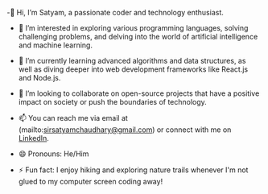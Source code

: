 -👋 Hi, I’m Satyam, a passionate coder and technology enthusiast.

- 👀 I’m interested in exploring various programming languages, solving challenging problems, and delving into the world of artificial intelligence and machine learning.
  
- 🌱 I’m currently learning advanced algorithms and data structures, as well as diving deeper into web development frameworks like React.js and Node.js.

- 💞️ I’m looking to collaborate on open-source projects that have a positive impact on society or push the boundaries of technology.

- 📫 You can reach me via email at (mailto:sirsatyamchaudhary@gmail.com) or connect with me on [LinkedIn](https://www.linkedin.com/in/satyam-kumar-a7215b239/).

- 😄 Pronouns: He/Him

- ⚡ Fun fact: I enjoy hiking and exploring nature trails whenever I'm not glued to my computer screen coding away!

<!---
satyam6290/satyam6290 is a ✨ special ✨ repository because its `README.md` (this file) appears on your GitHub profile.
You can click the Preview link to take a look at your changes.
--->

